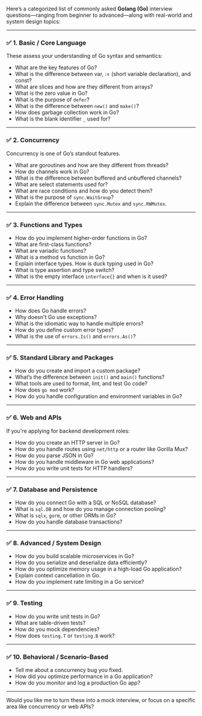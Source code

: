 Here’s a categorized list of commonly asked **Golang (Go)** interview questions—ranging from beginner to advanced—along with real-world and system design topics:

---

### ✅ 1. **Basic / Core Language**

These assess your understanding of Go syntax and semantics:

* What are the key features of Go?
* What is the difference between var, := (short variable declaration), and const?
* What are slices and how are they different from arrays?
* What is the zero value in Go?
* What is the purpose of `defer`?
* What is the difference between `new()` and `make()`?
* How does garbage collection work in Go?
* What is the blank identifier `_` used for?

---

### ✅ 2. **Concurrency**

Concurrency is one of Go’s standout features.

* What are goroutines and how are they different from threads?
* How do channels work in Go?
* What is the difference between buffered and unbuffered channels?
* What are select statements used for?
* What are race conditions and how do you detect them?
* What is the purpose of `sync.WaitGroup`?
* Explain the difference between `sync.Mutex` and `sync.RWMutex`.

---

### ✅ 3. **Functions and Types**

* How do you implement higher-order functions in Go?
* What are first-class functions?
* What are variadic functions?
* What is a method vs function in Go?
* Explain interface types. How is duck typing used in Go?
* What is type assertion and type switch?
* What is the empty interface `interface{}` and when is it used?

---

### ✅ 4. **Error Handling**

* How does Go handle errors?
* Why doesn't Go use exceptions?
* What is the idiomatic way to handle multiple errors?
* How do you define custom error types?
* What is the use of `errors.Is()` and `errors.As()`?

---

### ✅ 5. **Standard Library and Packages**

* How do you create and import a custom package?
* What’s the difference between `init()` and `main()` functions?
* What tools are used to format, lint, and test Go code?
* How does `go mod` work?
* How do you handle configuration and environment variables in Go?

---

### ✅ 6. **Web and APIs**

If you're applying for backend development roles:

* How do you create an HTTP server in Go?
* How do you handle routes using `net/http` or a router like Gorilla Mux?
* How do you parse JSON in Go?
* How do you handle middleware in Go web applications?
* How do you write unit tests for HTTP handlers?

---

### ✅ 7. **Database and Persistence**

* How do you connect Go with a SQL or NoSQL database?
* What is `sql.DB` and how do you manage connection pooling?
* What is `sqlx`, `gorm`, or other ORMs in Go?
* How do you handle database transactions?

---

### ✅ 8. **Advanced / System Design**

* How do you build scalable microservices in Go?
* How do you serialize and deserialize data efficiently?
* How do you optimize memory usage in a high-load Go application?
* Explain context cancellation in Go.
* How do you implement rate limiting in a Go service?

---

### ✅ 9. **Testing**

* How do you write unit tests in Go?
* What are table-driven tests?
* How do you mock dependencies?
* How does `testing.T` or `testing.B` work?

---

### ✅ 10. **Behavioral / Scenario-Based**

* Tell me about a concurrency bug you fixed.
* How did you optimize performance in a Go application?
* How do you monitor and log a production Go app?

---

Would you like me to turn these into a mock interview, or focus on a specific area like concurrency or web APIs?
